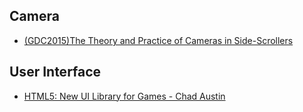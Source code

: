 
## Camera
- [(GDC2015)The Theory and Practice of Cameras in Side-Scrollers](https://docs.google.com/document/d/1iNSQIyNpVGHeak6isbP6AHdHD50gs8MNXF1GCf08efg/pub?embedded=true#h.kskmkvkk89rz)

## User Interface
- [HTML5: New UI Library for Games - Chad Austin](http://www.slideshare.net/chadaustin/html5-new-ui-library-for-games-chad-austin)